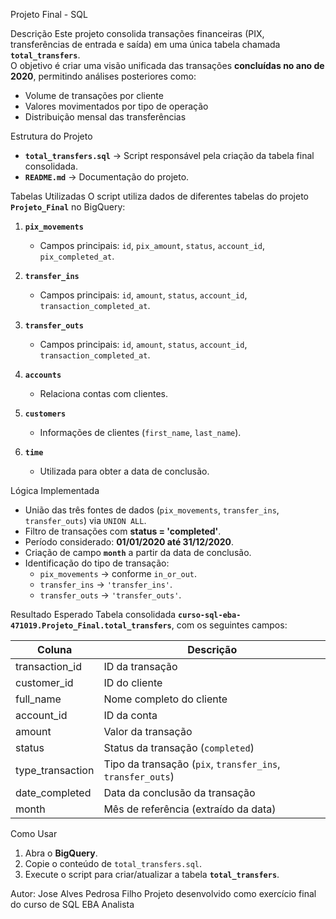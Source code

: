 Projeto Final - SQL

Descrição
Este projeto consolida transações financeiras (PIX, transferências de entrada e saída) em uma única tabela chamada **`total_transfers`**.  
O objetivo é criar uma visão unificada das transações **concluídas no ano de 2020**, permitindo análises posteriores como:  
- Volume de transações por cliente  
- Valores movimentados por tipo de operação  
- Distribuição mensal das transferências  

Estrutura do Projeto
- **`total_transfers.sql`** → Script responsável pela criação da tabela final consolidada.  
- **`README.md`** → Documentação do projeto.  

Tabelas Utilizadas
O script utiliza dados de diferentes tabelas do projeto **`Projeto_Final`** no BigQuery:

1. **`pix_movements`**
   - Campos principais: `id`, `pix_amount`, `status`, `account_id`, `pix_completed_at`.

2. **`transfer_ins`**
   - Campos principais: `id`, `amount`, `status`, `account_id`, `transaction_completed_at`.

3. **`transfer_outs`**
   - Campos principais: `id`, `amount`, `status`, `account_id`, `transaction_completed_at`.

4. **`accounts`**
   - Relaciona contas com clientes.

5. **`customers`**
   - Informações de clientes (`first_name`, `last_name`).

6. **`time`**
   - Utilizada para obter a data de conclusão.

Lógica Implementada
- União das três fontes de dados (`pix_movements`, `transfer_ins`, `transfer_outs`) via `UNION ALL`.
- Filtro de transações com **status = 'completed'**.  
- Período considerado: **01/01/2020 até 31/12/2020**.  
- Criação de campo **`month`** a partir da data de conclusão.  
- Identificação do tipo de transação:
  - `pix_movements` → conforme `in_or_out`.  
  - `transfer_ins` → `'transfer_ins'`.  
  - `transfer_outs` → `'transfer_outs'`.  

Resultado Esperado
Tabela consolidada **`curso-sql-eba-471019.Projeto_Final.total_transfers`**, com os seguintes campos:

| Coluna           | Descrição                                  |
|------------------|---------------------------------------------|
| transaction_id   | ID da transação                             |
| customer_id      | ID do cliente                               |
| full_name        | Nome completo do cliente                    |
| account_id       | ID da conta                                 |
| amount           | Valor da transação                          |
| status           | Status da transação (`completed`)           |
| type_transaction | Tipo da transação (`pix`, `transfer_ins`, `transfer_outs`) |
| date_completed   | Data da conclusão da transação              |
| month            | Mês de referência (extraído da data)        |


Como Usar
1. Abra o **BigQuery**.  
2. Copie o conteúdo de `total_transfers.sql`.  
3. Execute o script para criar/atualizar a tabela **`total_transfers`**.  

Autor: Jose Alves Pedrosa Filho 
Projeto desenvolvido como exercício final do curso de SQL EBA Analista 
